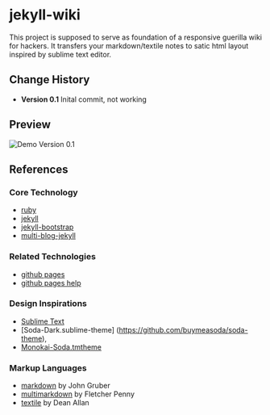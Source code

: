 # jekyll-wiki

This project is supposed to serve as foundation of a responsive guerilla wiki for hackers.
It transfers your markdown/textile notes to satic html layout inspired by sublime text editor.

## Change History

- **Version 0.1** Inital commit, not working

## Preview

![Demo Version 0.1](demo-v01.jpg)

## References

### Core Technology

- [ruby](http://www.ruby-lang.org/en/)
- [jekyll](https://github.com/mojombo/jekyll)
- [jekyll-bootstrap](https://github.com/plusjade/jekyll-bootstrap) 
- [multi-blog-jekyll](https://github.com/ggarron/multi-blog-jekyll)

### Related Technologies

- [github pages](http://pages.github.com/)  
- [github pages help](https://help.github.com/categories/20/articles) 

### Design Inspirations

- [Sublime Text](http://www.sublimetext.com/)
- [Soda-Dark.sublime-theme] (https://github.com/buymeasoda/soda-theme), 
- [Monokai-Soda.tmtheme](https://github.com/simeonv/st2-color-schemes)

### Markup Languages

- [markdown](http://daringfireball.net/projects/markdown/) by John Gruber
- [multimarkdown](http://fletcherpenney.net/multimarkdown/) by Fletcher Penny
- [textile](http://textism.com/tools/textile/) by Dean Allan